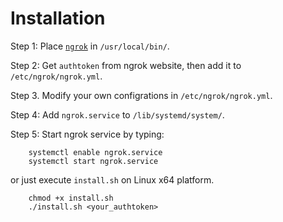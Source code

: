# Installation

Step 1: Place [`ngrok`](https://ngrok.com/download) in `/usr/local/bin/`.

Step 2: Get `authtoken` from ngrok website, then add it to `/etc/ngrok/ngrok.yml`.

Step 3. Modify your own configrations in `/etc/ngrok/ngrok.yml`.

Step 4: Add `ngrok.service` to `/lib/systemd/system/`.

Step 5: Start ngrok service by typing:

```
    systemctl enable ngrok.service
    systemctl start ngrok.service
```

or just execute `install.sh` on Linux x64 platform.

```
    chmod +x install.sh
    ./install.sh <your_authtoken>
```
